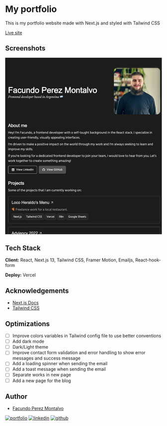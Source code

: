 # My portfolio

This is my portfolio website made with Next.js and styled with Tailwind CSS

[Live site](http://facuperezm.vercel.app)

## Screenshots

![App Screenshot](./public/screenshot.png)

## Tech Stack

**Client:** React, Next.js 13, Tailwind CSS, Framer Motion, Emailjs, React-hook-form

**Deploy:** Vercel

## Acknowledgements

- [Next.js Docs](https://nextjs.org/docs/getting-started)
- [Tailwind CSS](https://tailwindcss.com/)

## Optimizations

- [ ] Improve colors variables in Tailwind config file to use better conventions
- [ ] Add dark mode
- [ ] Dark/Light theme
- [ ] Improve contact form validation and error handling to show error messages and success message
- [ ] Add a loading spinner when sending the email
- [ ] Add a toast message when sending the email
- [ ] Separate works in new page
- [ ] Add a new page for the blog

## Author

- [Facundo Perez Montalvo](https://facuperezm.vercel.app)

[![portfolio](https://img.shields.io/badge/my_portfolio-000?style=for-the-badge&logo=ko-fi&logoColor=white)](https://facuperezm.vercel.app/)
[![linkedin](https://img.shields.io/badge/linkedin-0A66C2?style=for-the-badge&logo=linkedin&logoColor=white)](https://www.linkedin.com/in/facuperezm/)
[![github](https://img.shields.io/badge/github-555?style=for-the-badge&logo=github&logoColor=white)](https://github.com/facuperezm)
